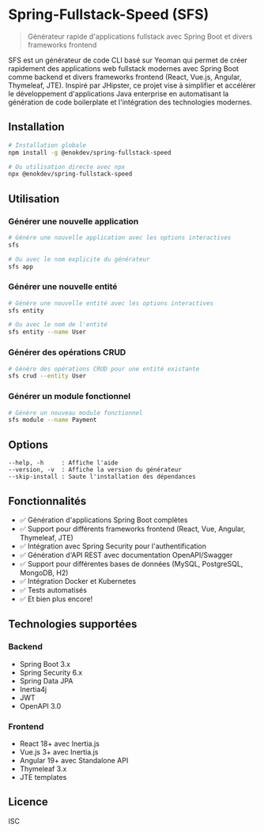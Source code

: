 # Spring-Fullstack-Speed (SFS)

> Générateur rapide d'applications fullstack avec Spring Boot et divers frameworks frontend

SFS est un générateur de code CLI basé sur Yeoman qui permet de créer rapidement des applications web fullstack modernes avec Spring Boot comme backend et divers frameworks frontend (React, Vue.js, Angular, Thymeleaf, JTE). Inspiré par JHipster, ce projet vise à simplifier et accélérer le développement d'applications Java enterprise en automatisant la génération de code boilerplate et l'intégration des technologies modernes.

## Installation

```bash
# Installation globale
npm install -g @enokdev/spring-fullstack-speed

# Ou utilisation directe avec npx
npx @enokdev/spring-fullstack-speed
```

## Utilisation

### Générer une nouvelle application

```bash
# Génère une nouvelle application avec les options interactives
sfs

# Ou avec le nom explicite du générateur
sfs app
```

### Générer une nouvelle entité

```bash
# Génère une nouvelle entité avec les options interactives
sfs entity

# Ou avec le nom de l'entité
sfs entity --name User
```

### Générer des opérations CRUD

```bash
# Génère des opérations CRUD pour une entité existante
sfs crud --entity User
```

### Générer un module fonctionnel

```bash
# Génère un nouveau module fonctionnel
sfs module --name Payment
```

## Options

```
--help, -h     : Affiche l'aide
--version, -v  : Affiche la version du générateur
--skip-install : Saute l'installation des dépendances
```

## Fonctionnalités

- ✅ Génération d'applications Spring Boot complètes
- ✅ Support pour différents frameworks frontend (React, Vue, Angular, Thymeleaf, JTE)
- ✅ Intégration avec Spring Security pour l'authentification
- ✅ Génération d'API REST avec documentation OpenAPI/Swagger
- ✅ Support pour différentes bases de données (MySQL, PostgreSQL, MongoDB, H2)
- ✅ Intégration Docker et Kubernetes
- ✅ Tests automatisés
- ✅ Et bien plus encore!

## Technologies supportées

### Backend
- Spring Boot 3.x
- Spring Security 6.x
- Spring Data JPA
- Inertia4j
- JWT
- OpenAPI 3.0

### Frontend
- React 18+ avec Inertia.js
- Vue.js 3+ avec Inertia.js
- Angular 19+ avec Standalone API
- Thymeleaf 3.x
- JTE templates

## Licence

ISC

